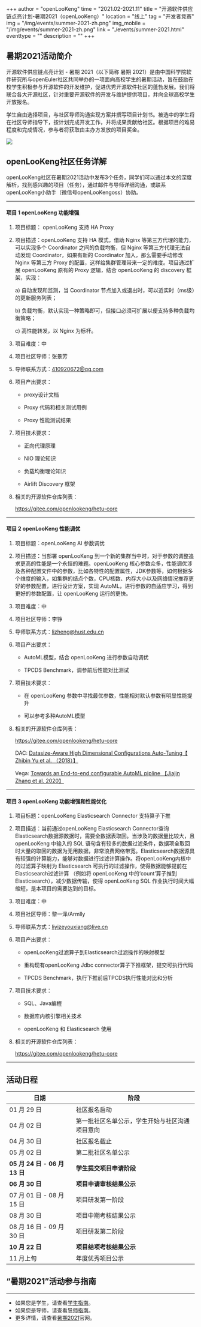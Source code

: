 +++
author = "openLooKeng"
time = "2021.02-2021.11" 
title = "开源软件供应链点亮计划-暑期2021（openLooKeng）" 
location = "线上" 
tag = "开发者竞赛"
img = "/img/events/summer-2021-zh.png" 
img_mobile = "/img/events/summer-2021-zh.png" 
link = "./events/summer-2021.html"
eventtype = ""
description = ""
+++


## 暑期2021活动简介

开源软件供应链点亮计划 - 暑期 2021（以下简称 暑期 2021）是由中国科学院软件研究所与openEuler社区共同举办的一项面向高校学生的暑期活动，旨在鼓励在校学生积极参与开源软件的开发维护，促进优秀开源软件社区的蓬勃发展。我们将联合各大开源社区，针对重要开源软件的开发与维护提供项目，并向全球高校学生开放报名。

学生自由选择项目，与社区导师沟通实现方案并撰写项目计划书。被选中的学生将在社区导师指导下，按计划完成开发工作，并将成果贡献给社区。根据项目的难易程度和完成情况，参与者将获取由主办方发放的项目奖金。

<img src="/img/events/summer-2021-zh.png">

## openLooKeng社区任务详解

openLooKeng社区在暑期2021活动中发布3个任务，同学们可以通过本文的深度解析，找到感兴趣的项目（任务），通过邮件与导师详细沟通，或联系openLooKeng小助手（微信号openLooKengoss）协助。

---

#### 项目 1 openLooKeng 功能增强

1. 项目标题： openLooKeng 支持 HA Proxy

2. 项目描述：openLooKeng 支持 HA 模式，借助  Nginx 等第三方代理的能力，可以实现多个 Coordinator 之间的负载均衡，但 Nginx 等第三方代理无法自动发现 Coordinator，如果有新的 Coordinator 加入，那么需要手动修改 Nginx 等第三方 Proxy 的配置，这样给集群管理带来一定的难度。项目通过扩展 openLooKeng 原有的 Proxy 逻辑，结合 openLooKeng 的 discovery 框架，实现：

    a)	自动发现和监测，当 Coordinator 节点加入或退出时，可以近实时（ms级）的更新服务列表；
    
    b)	负载均衡，默认实现一种策略即可，但接口必须可扩展以便支持多种负载均衡策略；

    c)	高性能转发，以 Nginx 为标杆。

3.	项目难度：中

4.	项目社区导师：张景芳

5.	导师联系方式：410920672@qq.com

6.	项目产出要求：

    - proxy设计文档

    - Proxy 代码和相关测试用例

    - Proxy 性能测试结果

7.	项目技术要求：

    - 正向代理原理

    - NIO 理论知识

    - 负载均衡理论知识

    - Airlift Discovery 框架

8.	相关的开源软件仓库列表：

    <https://gitee.com/openlookeng/hetu-core>

---

#### 项目 2 openLooKeng 性能调优

1.	项目标题：openLooKeng AI 参数调优

2.	项目描述：当部署 openLooKeng 到一个新的集群当中时，对于参数的调整追求更高的性能是一个永恒的难题。openLooKeng 核心参数众多，性能调优涉及各种配置文件中的参数，比如各特性的配置属性，JDK参数等，如何根据多个维度的输入，如集群的结点个数，CPU核数、内存大小以及网络情况推荐更好的参数配置，进行设计方案，实现 AutoML，进行参数的自适应学习，得到更好的参数配置，让 openLooKeng 运行的更快。

3.	项目难度：中

4.	项目社区导师：李铮

5.	导师联系方式：lizheng@hust.edu.cn

6.	项目产出要求：

    - AutoML模型，结合 openLooKeng 进行参数自动调优

    - TPCDS Benchmark，调参前后性能对比测试

7.	项目技术要求：

	- 在 openLooKeng 参数中寻找最优参数，性能相对默认参数有明显性能提升

    - 可以参考多种AutoML模型

8.	相关的开源软件仓库列表：

    <https://gitee.com/openlookeng/hetu-core>

    DAC: [Datasize-Aware High Dimensional Configurations Auto-Tuning【 Zhibin Yu et al. （2018）】](http://alchem.usc.edu/portal/static/download/dac.pdf)

    Vega: [Towards an End-to-end configurable AutoML pipline 【Jiajin Zhang et al. 2020】](https://arxiv.org/abs/2011.01507)

---

#### 项目 3 openLooKeng 功能增强和性能优化

1.	项目标题：openLooKeng Elasticsearch Connector 支持算子下推

2.	项目描述：当前通过openLooKeng Elasticsearch Connector查询Elasticsearch数据源数据时，需要全数据表取回。当涉及的数据量比较大，且 openLooKeng 中输入的 SQL 语句含有较多的数据过滤条件，数据项全取回时大量的取回的数据为无用数据，非常浪费网络带宽。Elasticsearch数据源具有较强的计算能力，能够对数据进行过滤计算操作。将openLooKeng内核中的过滤算子映射为 Elasticsearch 可执行的过滤操作，使得数据能够提前在 Elasticsearch过滤计算
      （例如将 openLooKeng 中的‘count’算子推到 Elasticsearch），减少数据传输，使得 openLooKeng SQL 作业执行时间大幅缩短，是本项目的需要达到的目标。

3.	项目难度：中

4.	项目社区导师：黎一泽/Armlly

5.	导师联系方式：liyizeyouxiang@live.cn

6.	项目产出要求：
    - openLooKeng过滤算子到Elasticsearch过滤操作的映射模型

    - 重构现有openLooKeng Jdbc connector算子下推框架，提交可执行代码

    - TPCDS Benchmark，执行下推前后TPCDS执行性能对比和分析

7.	项目技术要求：

    - SQL、Java编程

    - 数据库内核引擎相关技术

    - openLooKeng 和 Elasticsearch 使用

8.	相关的开源软件仓库列表：

    <https://gitee.com/openlookeng/hetu-core>

---
## 活动日程


| 日期                     | 阶段                                     |
| -------------------------| ---------------------------------------- |
| 01 月 29 日               | 社区报名启动                            |
| 04 月 02 日               | 第一批社区名单公示，学生开始与社区沟通项目意向 |
| 04 月 30 日               | 社区报名截止                        |
| 05 月 02 日               | 第二批社区名单公示                        |
| **05 月 24 日 - 06 月 13 日** | **学生提交项目申请阶段**                     |
| **06 月 30 日**               | **项目申请审核结果公示**                     |
| 07 月 01 日 - 08 月 15 日 | 项目研发第一阶段                         |
| 08 月 30 日               | 项目中期考核结果公示                     |
| 08 月 16 日 - 09 月 30 日 | 项目研发第二阶段                         |
| **10 月 22 日**               | **项目结项考核结果公示**                     |
| 11 月上旬                 | 年度优秀项目公示                         |


## “暑期2021”活动参与指南
---

* 如果您是学生，请查看[学生指南](https://summer.iscas.ac.cn/help/student/)。
* 如果您是导师，请查看[导师指南](https://summer.iscas.ac.cn/help/mentor/)。
* 更多详情，请查看[暑期2021](https://summer.iscas.ac.cn/)官网。


